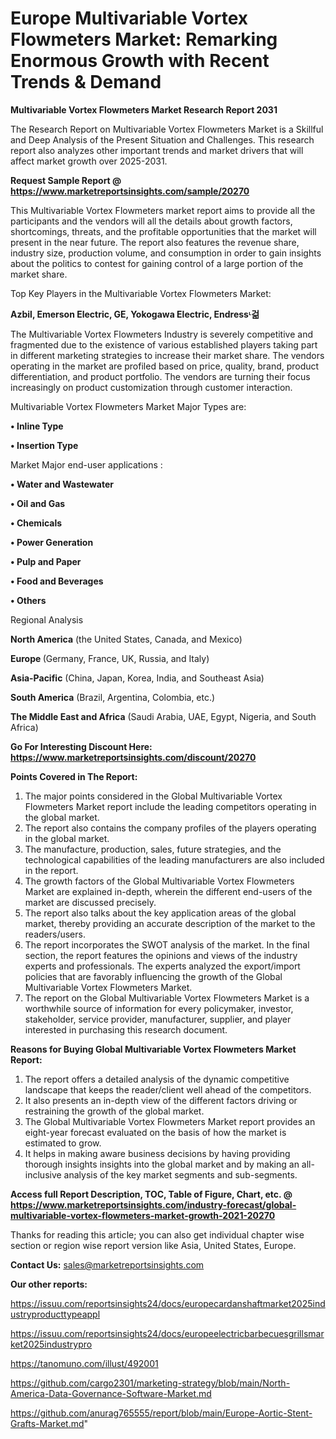 # Europe Multivariable Vortex Flowmeters Market: Remarking Enormous Growth with Recent Trends & Demand

<strong>Multivariable Vortex Flowmeters Market Research Report 2031</strong>

The Research Report on Multivariable Vortex Flowmeters Market is a Skillful and Deep Analysis of the Present Situation and Challenges. This research report also analyzes other important trends and market drivers that will affect market growth over 2025-2031.

<strong>Request Sample Report @ <a href=https://www.marketreportsinsights.com/sample/20270>https://www.marketreportsinsights.com/sample/20270</a></strong>

This Multivariable Vortex Flowmeters market report aims to provide all the participants and the vendors will all the details about growth factors, shortcomings, threats, and the profitable opportunities that the market will present in the near future. The report also features the revenue share, industry size, production volume, and consumption in order to gain insights about the politics to contest for gaining control of a large portion of the market share.

Top Key Players in the Multivariable Vortex Flowmeters Market:

<strong>Azbil, Emerson Electric, GE, Yokogawa Electric, Endressᶫ걺</strong>

The Multivariable Vortex Flowmeters Industry is severely competitive and fragmented due to the existence of various established players taking part in different marketing strategies to increase their market share. The vendors operating in the market are profiled based on price, quality, brand, product differentiation, and product portfolio. The vendors are turning their focus increasingly on product customization through customer interaction.

Multivariable Vortex Flowmeters Market Major Types are:

<strong>• Inline Type

• Insertion Type</strong>

Market Major end-user applications :

<strong>• Water and Wastewater

• Oil and Gas

• Chemicals

• Power Generation

• Pulp and Paper

• Food and Beverages

• Others</strong>

Regional Analysis

</u><strong><b>North America</b></strong> (the United States, Canada, and Mexico)

<strong><b>Europe </b></strong>(Germany, France, UK, Russia, and Italy)

<strong><b>Asia-Pacific</b></strong> (China, Japan, Korea, India, and Southeast Asia)

<strong><b>South America</b></strong> (Brazil, Argentina, Colombia, etc.)

<strong><b>The Middle East and Africa</b></strong> (Saudi Arabia, UAE, Egypt, Nigeria, and South Africa)

<strong>Go For Interesting Discount Here: <a href=https://www.marketreportsinsights.com/discount/20270>https://www.marketreportsinsights.com/discount/20270</a></strong>

<strong>Points Covered in The Report:</strong>
<ol>
  <li>The major points considered in the Global Multivariable Vortex Flowmeters Market report include the leading competitors operating in the global market.</li>
  <li>The report also contains the company profiles of the players operating in the global market.</li>
  <li>The manufacture, production, sales, future strategies, and the technological capabilities of the leading manufacturers are also included in the report.</li>
  <li>The growth factors of the Global Multivariable Vortex Flowmeters Market are explained in-depth, wherein the different end-users of the market are discussed precisely.</li>
  <li>The report also talks about the key application areas of the global market, thereby providing an accurate description of the market to the readers/users.</li>
  <li>The report incorporates the SWOT analysis of the market. In the final section, the report features the opinions and views of the industry experts and professionals. The experts analyzed the export/import policies that are favorably influencing the growth of the Global Multivariable Vortex Flowmeters Market.</li>
  <li>The report on the Global Multivariable Vortex Flowmeters Market is a worthwhile source of information for every policymaker, investor, stakeholder, service provider, manufacturer, supplier, and player interested in purchasing this research document.</li>
</ol>
<strong>Reasons for Buying Global Multivariable Vortex Flowmeters Market Report:</strong>

<ol>
  <li>The report offers a detailed analysis of the dynamic competitive landscape that keeps the reader/client well ahead of the competitors.</li>
  <li>It also presents an in-depth view of the different factors driving or restraining the growth of the global market.</li>
  <li>The Global Multivariable Vortex Flowmeters Market report provides an eight-year forecast evaluated on the basis of how the market is estimated to grow.</li>
  <li>It helps in making aware business decisions by having providing thorough insights insights into the global market and by making an all-inclusive analysis of the key market segments and sub-segments.</li>
</ol>
<strong>Access full Report Description, TOC, Table of Figure, Chart, etc. @ <a href=https://www.marketreportsinsights.com/industry-forecast/global-multivariable-vortex-flowmeters-market-growth-2021-20270>https://www.marketreportsinsights.com/industry-forecast/global-multivariable-vortex-flowmeters-market-growth-2021-20270</a></strong>


Thanks for reading this article; you can also get individual chapter wise section or region wise report version like Asia, United States, Europe.

<strong>Contact Us:</strong>
sales@marketreportsinsights.com

<strong>Our other reports:</strong>

<a href=https://issuu.com/reportsinsights24/docs/europecardanshaftmarket2025industryproducttypeappl>https://issuu.com/reportsinsights24/docs/europecardanshaftmarket2025industryproducttypeappl</a>

<a href=https://issuu.com/reportsinsights24/docs/europeelectricbarbecuesgrillsmarket2025industrypro>https://issuu.com/reportsinsights24/docs/europeelectricbarbecuesgrillsmarket2025industrypro</a>

<a href=https://tanomuno.com/illust/492001>https://tanomuno.com/illust/492001</a>

<a href=https://github.com/cargo2301/marketing-strategy/blob/main/North-America-Data-Governance-Software-Market.md>https://github.com/cargo2301/marketing-strategy/blob/main/North-America-Data-Governance-Software-Market.md</a>

<a href=https://github.com/anurag765555/report/blob/main/Europe-Aortic-Stent-Grafts-Market.md>https://github.com/anurag765555/report/blob/main/Europe-Aortic-Stent-Grafts-Market.md</a>"
